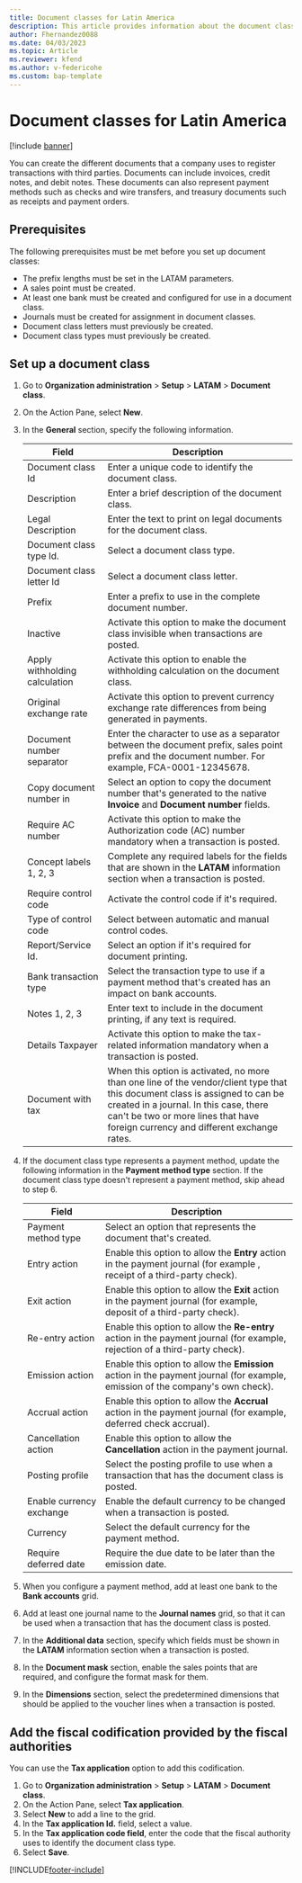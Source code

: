 ```yaml
---
title: Document classes for Latin America
description: This article provides information about the document class configuration for Latin America.
author: Fhernandez0088
ms.date: 04/03/2023
ms.topic: Article
ms.reviewer: kfend
ms.author: v-federicohe 
ms.custom: bap-template
---
```


# Document classes for Latin America

[!include [banner](../../includes/banner.md)]

You can create the different documents that a company uses to register transactions with third parties. Documents can include invoices, credit notes, and debit notes. These documents can also represent payment methods such as checks and wire transfers, and treasury documents such as receipts and payment orders.

## Prerequisites

The following prerequisites must be met before you set up document classes:

- The prefix lengths must be set in the LATAM parameters.
- A sales point must be created.
- At least one bank must be created and configured for use in a document class.
- Journals must be created for assignment in document classes.
- Document class letters must previously be created.
- Document class types must previously be created.

## Set up a document class

1. Go to **Organization administration** \> **Setup** \> **LATAM** \> **Document class**.
2. On the Action Pane, select **New**.
3. In the **General** section, specify the following information.

    | Field                         | Description |
    |-------------------------------|-------------|
    | Document class Id             | Enter a unique code to identify the document class. |
    | Description                   | Enter a brief description of the document class. |
    | Legal Description             | Enter the text to print on legal documents for the document class. |
    | Document class type Id.       | Select a document class type. |
    | Document class letter Id      | Select a document class letter. |
    | Prefix                        | Enter a prefix to use in the complete document number. |
    | Inactive                      | Activate this option to make the document class invisible when transactions are posted. |
    | Apply withholding calculation | Activate this option to enable the withholding calculation on the document class. |
    | Original exchange rate        | Activate this option to prevent currency exchange rate differences from being generated in payments. |
    | Document number separator     | Enter the character to use as a separator between the document prefix, sales point prefix and the document number. For example, FCA-0001-12345678. |
    | Copy document number in       | Select an option to copy the document number that's generated to the native **Invoice** and **Document number** fields. |
    | Require AC number             | Activate this option to make the Authorization code (AC) number mandatory when a transaction is posted. |
    | Concept labels 1, 2, 3        | Complete any required labels for the fields that are shown in the **LATAM** information section when a transaction is posted. |
    | Require control code          | Activate the control code if it's required. |
    | Type of control code          | Select between automatic and manual control codes. |
    | Report/Service Id.            | Select an option if it's required for document printing. |
    | Bank transaction type         | Select the transaction type to use if a payment method that's created has an impact on bank accounts. |
    | Notes 1, 2, 3                 | Enter text to include in the document printing, if any text is required. |
    | Details Taxpayer              | Activate this option to make the tax-related information mandatory when a transaction is posted. |
    | Document with tax             | When this option is activated, no more than one line of the vendor/client type that this document class is assigned to can be created in a journal. In this case, there can't be two or more lines that have foreign currency and different exchange rates. |

4. If the document class type represents a payment method, update the following information in the **Payment method type** section. If the document class type doesn't represent a payment method, skip ahead to step 6.

    | Field                    | Description |
    |--------------------------|-------------|
    | Payment method type      | Select an option that represents the document that's created. |
    | Entry action             | Enable this option to allow the **Entry** action in the payment journal (for example , receipt of a third-party check). |
    | Exit action              | Enable this option to allow the **Exit** action in the payment journal (for example, deposit of a third-party check). |
    | Re-entry action          | Enable this option to allow the **Re-entry** action in the payment journal (for example, rejection of a third-party check). |
    | Emission action          | Enable this option to allow the **Emission** action in the payment journal (for example, emission of the company's own check). |
    | Accrual action           | Enable this option to allow the **Accrual** action in the payment journal (for example, deferred check accrual). |
    | Cancellation action      | Enable this option to allow the **Cancellation** action in the payment journal. |
    | Posting profile          | Select the posting profile to use when a transaction that has the document class is posted. |
    | Enable currency exchange | Enable the default currency to be changed when a transaction is posted. |
    | Currency                 | Select the default currency for the payment method. |
    | Require deferred date    | Require the due date to be later than the emission date. |

5. When you configure a payment method, add at least one bank to the **Bank accounts** grid.
6. Add at least one journal name to the **Journal names** grid, so that it can be used when a transaction that has the document class is posted.
7. In the **Additional data** section, specify which fields must be shown in the **LATAM** information section when a transaction is posted.
8. In the **Document mask** section, enable the sales points that are required, and configure the format mask for them.
9. In the **Dimensions** section, select the predetermined dimensions that should be applied to the voucher lines when a transaction is posted.

## Add the fiscal codification provided by the fiscal authorities

You can use the **Tax application** option to add this codification.

1. Go to **Organization administration** \> **Setup** \> **LATAM** \> **Document class**.
2. On the Action Pane, select **Tax application**.
3. Select **New** to add a line to the grid.
4. In the **Tax application Id.** field, select a value.
5. In the **Tax application code field**, enter the code that the fiscal authority uses to identify the document class type.
6. Select **Save**.


[!INCLUDE[footer-include](../../../includes/footer-banner.md)]
